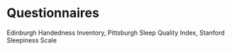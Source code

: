 # Questionnaires
Edinburgh Handedness Inventory, Pittsburgh Sleep Quality Index, Stanford Sleepiness Scale 
